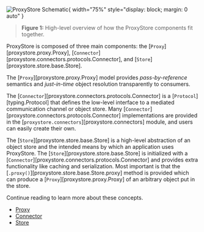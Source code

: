 ![ProxyStore Schematic](../static/proxystore-schematic.svg){ width="75%" style="display: block; margin: 0 auto" }
> **Figure 1:** High-level overview of how the ProxyStore components fit together.

ProxyStore is composed of three main components: the
[`Proxy`][proxystore.proxy.Proxy],
[`Connector`][proxystore.connectors.protocols.Connector],
and [`Store`][proxystore.store.base.Store].

The [`Proxy`][proxystore.proxy.Proxy] model provides *pass-by-reference*
semantics and *just-in-time* object resolution transparently to consumers.

The [`Connector`][proxystore.connectors.protocols.Connector] is a
[`Protocol`][typing.Protocol] that defines the low-level
interface to a mediated communication channel or object store.
Many [`Connector`][proxystore.connectors.protocols.Connector] implementations
are provided in the [`proxystore.connectors`][proxystore.connectors] module,
and users can easily create their own.

The [`Store`][proxystore.store.base.Store] is a high-level abstraction of an
object store and the intended means by which an application uses ProxyStore.
The [`Store`][proxystore.store.base.Store] is initialized with
a [`Connector`][proxystore.connectors.protocols.Connector] and provides
extra functionality like caching and serialization. Most important is that the
[`.proxy()`][proxystore.store.base.Store.proxy] method is provided which can
produce a [`Proxy`][proxystore.proxy.Proxy] of an arbitrary object put in the
store.

Continue reading to learn more about these concepts.

* [Proxy](proxy.md)
* [Connector](connector.md)
* [Store](store.md)

